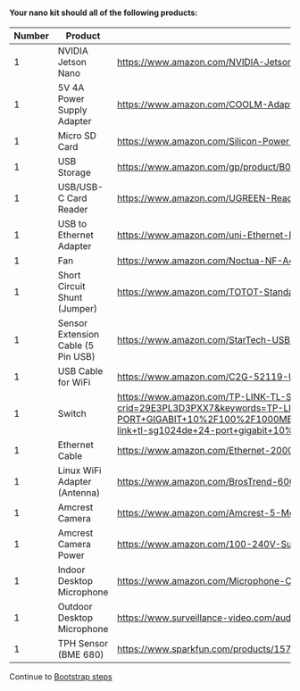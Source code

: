 #### Your nano kit should all of the following products:

| Number | Product | Link |
|-|-|-|
|1|NVIDIA Jetson Nano|https://www.amazon.com/NVIDIA-Jetson-Nano-Developer-945-13450-0000-100/dp/B084DSDDLT/
|1|5V 4A Power Supply Adapter|https://www.amazon.com/COOLM-Adapter-Converter-100V-240V-Switching/dp/B07H9XRZBP/
|1|Micro SD Card|https://www.amazon.com/Silicon-Power-Nintendo-Switch-Compatible-microsdxc/dp/B091B2MX9S/
|1|USB Storage|https://www.amazon.com/gp/product/B083ZS6ZR7
|1|USB/USB-C Card Reader|https://www.amazon.com/UGREEN-Reader-Adapter-Portable-Windows/dp/B07D1J88CF/
|1|USB to Ethernet Adapter|https://www.amazon.com/uni-Ethernet-Internet-Compatible-Notebook/dp/B087QFQW6F
|1|Fan|https://www.amazon.com/Noctua-NF-A4x20-5V-PWM-Premium-Quality/dp/B071FNHVXN
|1|Short Circuit Shunt (Jumper)|https://www.amazon.com/TOTOT-Standard-Lengthened-Connection-Circuit/dp/B07H8XKY71/
|1|Sensor Extension Cable (5 Pin USB)|https://www.amazon.com/StarTech-USBINT5PIN-Internal-Motherboard-Header/dp/B003HHROBG
|1|USB Cable for WiFi| https://www.amazon.com/C2G-52119-USB-Extension-Cable/dp/B00CJG2ZYM
|1|Switch|https://www.amazon.com/TP-LINK-TL-SG1024DE-24-Port-Gigabit-Switch/dp/B00CUG8ESM/ref=sr_1_4?crid=29E3PL3D3PXX7&keywords=TP-LINK+TL-SG1024DE+24-PORT+GIGABIT+10%2F100%2F1000MBPS+ETHERNET+EASY+SMART+SWITCH&qid=1658431151&s=electronics&sprefix=tp-link+tl-sg1024de+24-port+gigabit+10%2F100%2F1000mbps+ethernet+easy+smart+switch%2Celectronics%2C79&sr=1-4
|1|Ethernet Cable|https://www.amazon.com/Ethernet-2000Mhz-Network-Weatherproof-Resistant/dp/B08D9FBLQG/
|1|Linux WiFi Adapter (Antenna)|https://www.amazon.com/BrosTrend-600Mbps-Wireless-Internet-AC2/dp/B01GC8XH0S/
|1|Amcrest Camera|https://www.amazon.com/Amcrest-5-Megapixel-NightVision-Weatherproof-IP5M-T1179EW-28MM/dp/B083G9KT4C/
|1|Amcrest Camera Power|https://www.amazon.com/100-240V-Supply-Adapter-Switching-5-52-1mm/dp/B013HJI0Q6/
|1|Indoor Desktop Microphone|https://www.amazon.com/Microphone-Condenser-Indicator-Gooseneck-Recording/dp/B07N2WRHMY/
|1|Outdoor Desktop Microphone|https://www.surveillance-video.com/audio-ml1-ws-ip54.html
|1|TPH Sensor (BME 680)|https://www.sparkfun.com/products/15743/

Continue to [Bootstrap steps](./setup_guides/bootstrap.md)